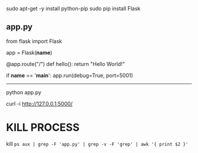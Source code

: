 

sudo apt-get -y install python-pip
sudo pip install Flask

app.py
-----------------------
from flask import Flask

app = Flask(__name__)

@app.route("/")
def hello():
    return "Hello World!"


if __name__ == '__main__':
    app.run(debug=True, port=5001)
    
-----------------------
    
python app.py


curl -i http://127.0.0.1:5000/

# KILL PROCESS
kill `ps aux | grep -F 'app.py' | grep -v -F 'grep' | awk '{ print $2 }'`
        